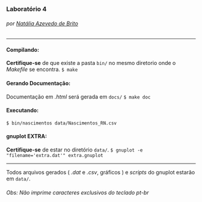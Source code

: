 ### Laboratório 4
###### por [Natália Azevedo de Brito](https://github.com/bnatalha)

---

#### Compilando:

**Certifique-se** de que existe a pasta `bin/` no mesmo diretorio onde o _Makefile_ se encontra.
`$ make`

#### Gerando Documentação:

Documentação em _.html_ será gerada em `docs/`
`$ make doc`

#### Executando:

`$ bin/nascimentos data/Nascimentos_RN.csv`

#### gnuplot EXTRA:

**Certifique-se** de estar no diretório `data/`.
`$ gnuplot -e "filename='extra.dat'" extra.gnuplot`

---

Todos arquivos gerados ( _.dat_ e _.csv_, gráficos ) e _scripts_ do gnuplot estarão em `data/`.

###### Obs: Não imprime caracteres exclusivos do teclado pt-br
